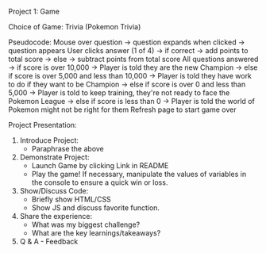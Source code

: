 Project 1: Game

Choice of Game: Trivia (Pokemon Trivia)

Pseudocode:
Mouse over question 
    -> question expands
when clicked
    -> question appears
User clicks answer (1 of 4)
    -> if correct
        -> add points to total score
    -> else
        -> subtract points from total score
All questions answered
    -> if score is over 10,000
        -> Player is told they are the new Champion
    -> else if score is over 5,000 and less than 10,000
        -> Player is told they have work to do if they want to be Champion
    -> else if score is over 0 and less than 5,000
        -> Player is told to keep training, they're not ready to face the Pokemon League
    -> else if score is less than 0
        -> Player is told the world of Pokemon might not be right for them
Refresh page to start game over


Project Presentation:
1. Introduce Project:
    - Paraphrase the above
2. Demonstrate Project:
    - Launch Game by clicking Link in README
    - Play the game! If necessary, manipulate the values of variables in the console to ensure a quick win or loss.
3. Show/Discuss Code:
    - Briefly show HTML/CSS
    - Show JS and discuss favorite function.
4. Share the experience:
    - What was my biggest challenge?
    - What are the key learnings/takeaways?
5. Q & A - Feedback
